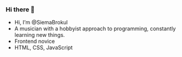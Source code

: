 ### Hi there 👋

- Hi, I’m @SiemaBrokul
- A musician with a hobbyist approach to programming, constantly learning new things. 
- Frontend novice
- HTML, CSS, JavaScript 

